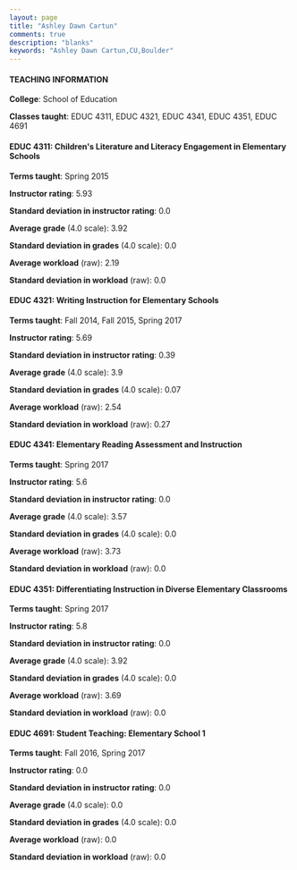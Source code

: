 ```yaml
---
layout: page
title: "Ashley Dawn Cartun" 
comments: true
description: "blanks"
keywords: "Ashley Dawn Cartun,CU,Boulder"
---
```

<head>
<script src="https://ajax.googleapis.com/ajax/libs/jquery/2.1.3/jquery.min.js"></script>
<script src="https://dl.dropboxusercontent.com/s/pc42nxpaw1ea4o9/highcharts.js?dl=0"></script>
<!-- <script src="../assets/js/highcharts.js"></script> -->
<style type="text/css">@font-face {
	font-family: "Bebas Neue";
	src: url(https://www.filehosting.org/file/details/544349/BebasNeue Regular.otf) format("opentype");
	}
	h1.Bebas { 
		font-family: "Bebas Neue", Verdana, Tahoma;
	}
</style>
</head>
	   
#### TEACHING INFORMATION

**College**: School of Education

**Classes taught**: EDUC 4311, EDUC 4321, EDUC 4341, EDUC 4351, EDUC 4691

#### EDUC 4311: Children's Literature and Literacy Engagement in Elementary Schools

**Terms taught**: Spring 2015

**Instructor rating**: 5.93

**Standard deviation in instructor rating**: 0.0

**Average grade** (4.0 scale): 3.92

**Standard deviation in grades** (4.0 scale): 0.0

**Average workload** (raw): 2.19

**Standard deviation in workload** (raw): 0.0

#### EDUC 4321: Writing Instruction for Elementary Schools

**Terms taught**: Fall 2014, Fall 2015, Spring 2017

**Instructor rating**: 5.69

**Standard deviation in instructor rating**: 0.39

**Average grade** (4.0 scale): 3.9

**Standard deviation in grades** (4.0 scale): 0.07

**Average workload** (raw): 2.54

**Standard deviation in workload** (raw): 0.27

#### EDUC 4341: Elementary Reading Assessment and Instruction

**Terms taught**: Spring 2017

**Instructor rating**: 5.6

**Standard deviation in instructor rating**: 0.0

**Average grade** (4.0 scale): 3.57

**Standard deviation in grades** (4.0 scale): 0.0

**Average workload** (raw): 3.73

**Standard deviation in workload** (raw): 0.0

#### EDUC 4351: Differentiating Instruction in Diverse Elementary Classrooms

**Terms taught**: Spring 2017

**Instructor rating**: 5.8

**Standard deviation in instructor rating**: 0.0

**Average grade** (4.0 scale): 3.92

**Standard deviation in grades** (4.0 scale): 0.0

**Average workload** (raw): 3.69

**Standard deviation in workload** (raw): 0.0

#### EDUC 4691: Student Teaching: Elementary School 1

**Terms taught**: Fall 2016, Spring 2017

**Instructor rating**: 0.0

**Standard deviation in instructor rating**: 0.0

**Average grade** (4.0 scale): 0.0

**Standard deviation in grades** (4.0 scale): 0.0

**Average workload** (raw): 0.0

**Standard deviation in workload** (raw): 0.0

